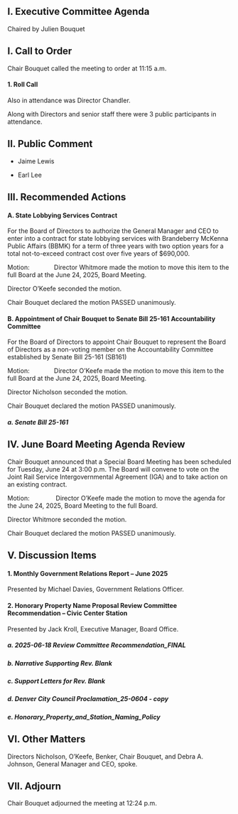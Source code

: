 ## I. Executive Committee Agenda

Chaired by Julien Bouquet

## I. Call to Order

Chair Bouquet called the meeting to order at 11:15 a.m.

#### 1. Roll Call

Also in attendance was Director Chandler.

Along with Directors and senior staff there were 3 public participants in attendance.

## II. Public Comment

- Jaime Lewis

- Earl Lee

## III. Recommended Actions

#### A. State Lobbying Services Contract

For the Board of Directors to authorize the General Manager and CEO to enter into a contract for state lobbying services with Brandeberry McKenna Public Affairs (BBMK) for a term of three years with two option years for a total not-to-exceed contract cost over five years of $690,000.

Motion:              Director Whitmore made the motion to move this item to the full Board at the June 24, 2025, Board Meeting.

Director O’Keefe seconded the motion.

Chair Bouquet declared the motion PASSED unanimously.

#### B. Appointment of Chair Bouquet to Senate Bill 25-161 Accountability Committee

For the Board of Directors to appoint Chair Bouquet to represent the Board of Directors as a non-voting member on the Accountability Committee established by Senate Bill 25-161 (SB161)

Motion:              Director O’Keefe made the motion to move this item to the full Board at the June 24, 2025, Board Meeting.

Director Nicholson seconded the motion.

Chair Bouquet declared the motion PASSED unanimously.

##### a. Senate Bill 25-161

## IV. June Board Meeting Agenda Review

Chair Bouquet announced that a Special Board Meeting has been scheduled for Tuesday, June 24 at 3:00 p.m. The Board will convene to vote on the Joint Rail Service Intergovernmental Agreement (IGA) and to take action on an existing contract.

Motion:               Director O’Keefe made the motion to move the agenda for the June 24, 2025, Board Meeting to the full Board.

Director Whitmore seconded the motion.

Chair Bouquet declared the motion PASSED unanimously.

## V. Discussion Items

#### 1. Monthly Government Relations Report – June 2025

Presented by Michael Davies, Government Relations Officer.

#### 2. Honorary Property Name Proposal Review Committee Recommendation – Civic Center Station

Presented by Jack Kroll, Executive Manager, Board Office.

##### a. 2025-06-18 Review Committee Recommendation_FINAL

##### b. Narrative Supporting Rev. Blank

##### c. Support Letters for Rev. Blank

##### d. Denver City Council Proclamation_25-0604 - copy

##### e. Honorary_Property_and_Station_Naming_Policy

## VI. Other Matters

Directors Nicholson, O’Keefe, Benker, Chair Bouquet, and Debra A. Johnson, General Manager and CEO, spoke.

## VII. Adjourn

Chair Bouquet adjourned the meeting at 12:24 p.m.